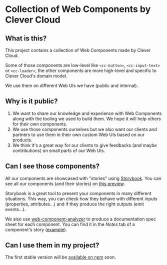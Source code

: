 # Collection of Web Components by Clever Cloud

## What is this?

This project contains a collection of Web Components made by Clever Cloud.

Some of those components are low-level like `<cc-button>`, `<cc-input-text>` or `<cc-loader>`,
the other components are more high-level and specific to Clever Cloud's domain model.

We use them on different Web UIs we have (public and internal).

## Why is it public?

1. We want to share our knowledge and experience with Web Components along with the tooling we used to build them. We hope it will help others for their own components.
1. We use those components ourselves but we also want our clients and partners to use them in their own custom Web UIs based on our products.
1. We think it's a great way for our clients to give feedbacks (and maybe contributions) on small parts of our Web UIs.

## Can I see those components?

All our components are showcased with "stories" using [Storybook](https://github.com/storybookjs/storybook).
You can see all our components (and their stories) on [this preview](https://www.clever-cloud.com/doc/clever-components/).

Storybook is a great tool to present your components in many different situations.
This way, you can check how they behave with different inputs (properties, attributes...) and if they produce the right outputs (emit events...).

We also use [web-component-analyzer](https://github.com/runem/web-component-analyzer) to produce a documentation spec sheet for each component.
You can find it in the *Notes* tab of a component's story ([example](https://www.clever-cloud.com/doc/clever-components/?path=/info/atoms--cc-button)).

## Can I use them in my project?

The first stable version will be [available on npm](https://www.npmjs.com/package/@clevercloud/components) soon.
